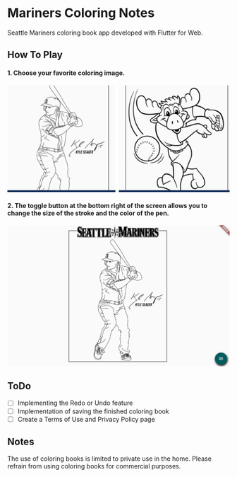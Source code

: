 # Mariners Coloring Notes

Seattle Mariners coloring book app developed with Flutter for Web.

## How To Play
#### 1. Choose your favorite coloring image.
![screen_shot_1](mariners_coloring_notes\assets\assets\images\htp_1.gif)

#### 2. The toggle button at the bottom right of the screen allows you to change the size of the stroke and the color of the pen.
![screen_shot_2](mariners_coloring_notes\assets\assets\images\htp_2.gif)

## ToDo
- [ ] Implementing the Redo or Undo feature
- [ ] Implementation of saving the finished coloring book
- [ ] Create a Terms of Use and Privacy Policy page

## Notes
The use of coloring books is limited to private use in the home. Please refrain from using coloring books for commercial purposes.

